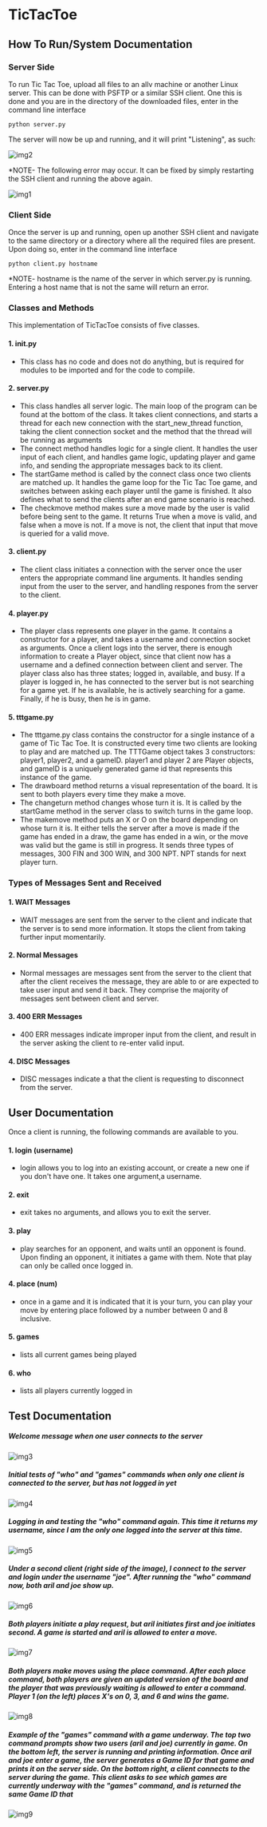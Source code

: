 # TicTacToe

## How To Run/System Documentation

### Server Side

To run Tic Tac Toe, upload all files to an allv machine or another Linux server. This can be done with PSFTP or a similar SSH client.
One this is done and you are in the directory of the downloaded files, enter in the command line interface
```
python server.py
```

The server will now be up and running, and it will print "Listening", as such:

![img2](https://github.com/Mavinkea/TicTacToe/blob/master/images/img2.JPG)

*NOTE- The following error may occur. It can be fixed by simply restarting the SSH client and running the above again.

![img1](https://github.com/Mavinkea/TicTacToe/blob/master/images/img1.JPG)

### Client Side

Once the server is up and running, open up another SSH client and navigate to the same directory or a directory where all the required
files are present. Upon doing so, enter in the command line interface
```
python client.py hostname
```
*NOTE- hostname is the name of the server in which server.py is running. Entering a host name that is not the same will return an
error.

### Classes and Methods

This implementation of TicTacToe consists of five classes. 

#### 1. __init__.py
  * This class has no code and does not do anything, but is required for modules to be imported and for the code to compiile.

#### 2. server.py
  * This class handles all server logic. The main loop of the program can be found at the bottom of the class. It takes client connections, and starts a thread for each new connection with the start_new_thread function, taking the client connection socket and the method that the thread will be running as arguments
  * The connect method handles logic for a single client. It handles the user input of each client, and handles game logic, updating player and game info, and sending the appropriate messages back to its client.
  * The startGame method is called by the connect class once two clients are matched up. It handles the game loop for the Tic Tac Toe game, and switches between asking each player until the game is finished. It also defines what to send the clients after an end game scenario is reached.
  * The checkmove method makes sure a move made by the user is valid before being sent to the game. It returns True when a move is valid, and false when a move is not. If a move is not, the client that input that move is queried for a valid move.

#### 3. client.py
  * The client class initiates a connection with the server once the user enters the appropriate command line arguments. It handles sending input from the user to the server, and handling respones from the server to the client. 

#### 4. player.py
  * The player class represents one player in the game. It contains a constructor for a player, and takes a username and connection socket as arguments. Once a client logs into the server, there is enough information to create a Player object, since that client now has a username and a defined connection between client and server. The player class also has three states; logged in, available, and busy. If a player is logged in, he has connected to the server but is not searching for a game yet. If he is available, he is actively searching for a game. Finally, if he is busy, then he is in game.

#### 5. tttgame.py
  * The tttgame.py class contains the constructor for a single instance of a game of Tic Tac Toe. It is constructed every time two clients are looking to play and are matched up. The TTTGame object takes 3 constructors: player1, player2, and a gameID. player1 and player 2 are Player objects, and gameID is a uniquely generated game id that represents this instance of the game. 
  * The drawboard method returns a visual representation of the board. It is sent to both players every time they make a move.
  * The changeturn method changes whose turn it is. It is called by the startGame method in the server class to switch turns in the game loop.
  * The makemove method puts an X or O on the board depending on whose turn it is. It either tells the server after a move is made if the game has ended in a draw, the game has ended in a win, or the move was valid but the game is still in progress. It sends three types of messages, 300 FIN and 300 WIN, and 300 NPT. NPT stands for next player turn.
  
### Types of Messages Sent and Received

#### 1. WAIT Messages
  * WAIT messages are sent from the server to the client and indicate that the server is to send more information. It stops the client
  from taking further input momentarily.

#### 2. Normal Messages
  * Normal messages are messages sent from the server to the client that after the client receives the message, they are able to or are expected to take user input and send it back. They comprise the majority of messages sent between client and server.
  
#### 3. 400 ERR Messages
  * 400 ERR messages indicate improper input from the client, and result in the server asking the client to re-enter valid input.

#### 4. DISC Messages
  * DISC messages indicate a that the client is requesting to disconnect from the server.
  
## User Documentation

Once a client is running, the following commands are available to you.

#### 1. login (username)
  * login allows you to log into an existing account, or create a new one if you don't have one. It takes one argument,a username.

#### 2. exit 
  * exit takes no arguments, and allows you to exit the server.

#### 3. play
  * play searches for an opponent, and waits until an opponent is found. Upon finding an opponent, it initiates a game with them.
  Note that play can only be called once logged in.

#### 4. place (num)
  * once in a game and it is indicated that it is your turn, you can play your move by entering place followed by a number
  between 0 and 8 inclusive. 

#### 5. games
  * lists all current games being played

#### 6. who
  * lists all players currently logged in


## Test Documentation

##### Welcome message when one user connects to the server
![img3](https://github.com/Mavinkea/TicTacToe/blob/master/images/img3.JPG)


##### Initial tests of "who" and "games" commands when only one client is connected to the server, but has not logged in yet
![img4](https://github.com/Mavinkea/TicTacToe/blob/master/images/img4.JPG)


##### Logging in and testing the "who" command again. This time it returns my username, since I am the only one logged into the server at this time.
![img5](https://github.com/Mavinkea/TicTacToe/blob/master/images/img5.JPG)


##### Under a second client (right side of the image), I connect to the server and login under the username "joe". After running the "who" command now, both aril and joe show up.
![img6](https://github.com/Mavinkea/TicTacToe/blob/master/images/img6.JPG)


##### Both players initiate a play request, but aril initiates first and joe initiates second. A game is started and aril is allowed to enter a move.
![img7](https://github.com/Mavinkea/TicTacToe/blob/master/images/img7.JPG)


##### Both players make moves using the place command. After each place command, both players are given an updated version of the board and the player that was previously waiting is allowed to enter a command. Player 1 (on the left) places X's on 0, 3, and 6 and wins the game. 
![img8](https://github.com/Mavinkea/TicTacToe/blob/master/images/img8.JPG)

##### Example of the "games" command with a game underway. The top two command prompts show two users (aril and joe) currently in game. On the bottom left, the server is running and printing information. Once aril and joe enter a game, the server generates a Game ID for that game and prints it on the server side. On the bottom right, a client connects to the server during the game. This client asks to see which games are currently underway with the "games" command, and is returned the same Game ID that 
![img9](https://github.com/Mavinkea/TicTacToe/blob/master/images/img9.JPG)
